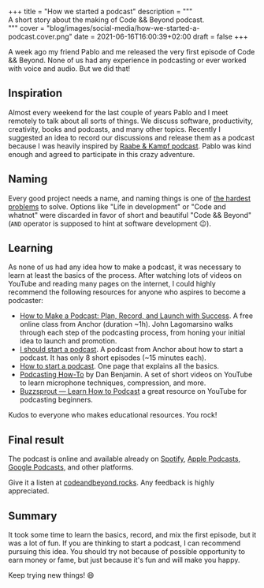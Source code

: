 +++
title = "How we started a podcast"
description = """\
  A short story about the making of Code && Beyond podcast. \
  """
cover = "blog/images/social-media/how-we-started-a-podcast.cover.png"
date = 2021-06-16T16:00:39+02:00
draft = false
+++

A week ago my friend Pablo and me released the very first episode of Code && Beyond.
None of us had any experience in podcasting or ever worked with voice and audio.
But we did that!

<!--more-->

## Inspiration

Almost every weekend for the last couple of years Pablo and I meet remotely to talk about all sorts of things.
We discuss software, productivity, creativity, books and podcasts, and many other topics.
Recently I suggested an idea to record our discussions and release them as a podcast because I was heavily inspired by [Raabe & Kampf podcast][1].
Pablo was kind enough and agreed to participate in this crazy adventure.

## Naming

Every good project needs a name, and naming things is one of [the hardest problems][2] to solve.
Options like "Life in development" or "Code and whatnot" were discarded in favor of short and beautiful "Code && Beyond" (`AND` operator is supposed to hint at software development :wink:).

## Learning

As none of us had any idea how to make a podcast, it was necessary to learn at least the basics of the process.
After watching lots of videos on YouTube and reading many pages on the internet, I could highly recommend the following resources for anyone who aspires to become a podcaster:

* [How to Make a Podcast: Plan, Record, and Launch with Success][3].
  A free online class from Anchor (duration ~1h).
  John Lagomarsino walks through each step of the podcasting process, from honing your initial idea to launch and promotion.
* [I should start a podcast][4].
  A podcast from Anchor about how to start a podcast.
  It has only 8 short episodes (~15 minutes each).
* [How to start a podcast][5].
  One page that explains all the basics.
* [Podcasting How-To][6] by Dan Benjamin.
  A set of short videos on YouTube to learn microphone techniques, compression, and more.
* [Buzzsprout — Learn How to Podcast][7] a great resource on YouTube for podcasting beginners.

Kudos to everyone who makes educational resources. You rock!

## Final result

The podcast is online and available already on [Spotify][8], [Apple Podcasts][9], [Google Podcasts][10], and other platforms.

Give it a listen at [codeandbeyond.rocks][11].
Any feedback is highly appreciated.

## Summary

It took some time to learn the basics, record, and mix the first episode, but it was a lot of fun.
If you are thinking to start a podcast, I can recommend pursuing this idea.
You should try not because of possible opportunity to earn money or fame, but just because it's fun and will make you happy.

Keep trying new things! :smile:


[1]: https://anchor.fm/raabeundkampf
[2]: https://www.martinfowler.com/bliki/TwoHardThings.html
[3]: https://www.skillshare.com/classes/How-to-Make-a-Podcast-Plan-Record-and-Launch-with-Success/1636956242
[4]: https://open.spotify.com/show/6qFevulmR7KFaF9JMLPiy2
[5]: https://transistor.fm/how-to-start-a-podcast/
[6]: https://www.youtube.com/playlist?list=PL_t5lZ6IEfpO4zTgOXBrEcD2UIhbJGO4E
[7]: https://www.youtube.com/c/Buzzsprout
[8]: https://open.spotify.com/show/0ZZ9Jv7bUgwLMPJ97KyLyf
[9]: https://podcasts.apple.com/podcast/code-beyond/id1572415337
[10]: https://www.google.com/podcasts?feed=aHR0cHM6Ly9hbmNob3IuZm0vcy81Y2Q0MDhmOC9wb2RjYXN0L3Jzcw==
[11]: https://codeandbeyond.rocks/
